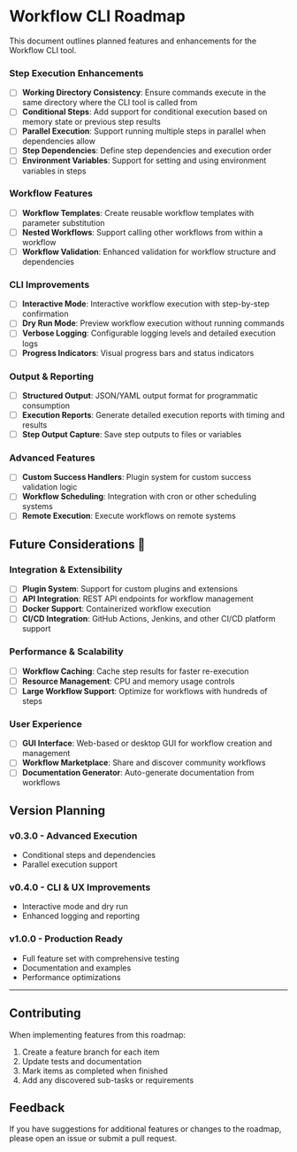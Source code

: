 # Workflow CLI Roadmap

This document outlines planned features and enhancements for the Workflow CLI tool.

### Step Execution Enhancements
- [ ] **Working Directory Consistency**: Ensure commands execute in the same directory where the CLI tool is called from
- [ ] **Conditional Steps**: Add support for conditional execution based on memory state or previous step results
- [ ] **Parallel Execution**: Support running multiple steps in parallel when dependencies allow
- [ ] **Step Dependencies**: Define step dependencies and execution order
- [ ] **Environment Variables**: Support for setting and using environment variables in steps

### Workflow Features
- [ ] **Workflow Templates**: Create reusable workflow templates with parameter substitution
- [ ] **Nested Workflows**: Support calling other workflows from within a workflow
- [ ] **Workflow Validation**: Enhanced validation for workflow structure and dependencies

### CLI Improvements
- [ ] **Interactive Mode**: Interactive workflow execution with step-by-step confirmation
- [ ] **Dry Run Mode**: Preview workflow execution without running commands
- [ ] **Verbose Logging**: Configurable logging levels and detailed execution logs
- [ ] **Progress Indicators**: Visual progress bars and status indicators

### Output & Reporting
- [ ] **Structured Output**: JSON/YAML output format for programmatic consumption
- [ ] **Execution Reports**: Generate detailed execution reports with timing and results
- [ ] **Step Output Capture**: Save step outputs to files or variables

### Advanced Features
- [ ] **Custom Success Handlers**: Plugin system for custom success validation logic
- [ ] **Workflow Scheduling**: Integration with cron or other scheduling systems
- [ ] **Remote Execution**: Execute workflows on remote systems

## Future Considerations 💭

### Integration & Extensibility
- [ ] **Plugin System**: Support for custom plugins and extensions
- [ ] **API Integration**: REST API endpoints for workflow management
- [ ] **Docker Support**: Containerized workflow execution
- [ ] **CI/CD Integration**: GitHub Actions, Jenkins, and other CI/CD platform support

### Performance & Scalability
- [ ] **Workflow Caching**: Cache step results for faster re-execution
- [ ] **Resource Management**: CPU and memory usage controls
- [ ] **Large Workflow Support**: Optimize for workflows with hundreds of steps

### User Experience
- [ ] **GUI Interface**: Web-based or desktop GUI for workflow creation and management
- [ ] **Workflow Marketplace**: Share and discover community workflows
- [ ] **Documentation Generator**: Auto-generate documentation from workflows

## Version Planning

### v0.3.0 - Advanced Execution
- Conditional steps and dependencies
- Parallel execution support

### v0.4.0 - CLI & UX Improvements
- Interactive mode and dry run
- Enhanced logging and reporting

### v1.0.0 - Production Ready
- Full feature set with comprehensive testing
- Documentation and examples
- Performance optimizations

---

## Contributing

When implementing features from this roadmap:

1. Create a feature branch for each item
2. Update tests and documentation
3. Mark items as completed when finished
4. Add any discovered sub-tasks or requirements

## Feedback

If you have suggestions for additional features or changes to the roadmap, please open an issue or submit a pull request.